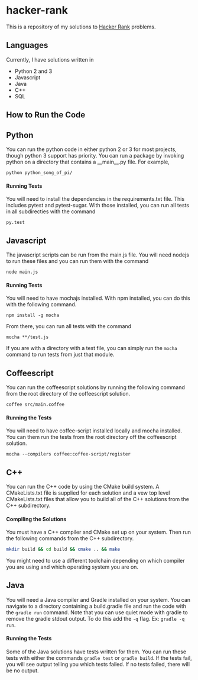 # hacker-rank
This is a repository of my solutions to [Hacker Rank](https://www.hackerrank.com/) problems.

## Languages
Currently, I have solutions written in
- Python 2 and 3
- Javascript
- Java
- C++
- SQL

## How to Run the Code

## Python
You can run the python code in either python 2 or 3 for most projects, though python 3 support has priority. You can run a package by invoking python on a directory that contains a \_\_main\_\_.py file. For example,
```
python python_song_of_pi/
```

#### Running Tests
You will need to install the dependencies in the requirements.txt file. This includes pytest and pytest-sugar. With those installed, you can run all tests in all subdirecties with the command
```
py.test
```

## Javascript
The javascript scripts can be run from the main.js file. You will need nodejs to run these files and you can run them with the command
```
node main.js
```

#### Running Tests
You will need to have mochajs installed. With npm installed, you can do this with the following command.
```
npm install -g mocha
```

From there, you can run all tests with the command
```
mocha **/test.js
```

If you are with a directory with a test file, you can simply run the `mocha` command to run tests from just that module.

## Coffeescript

You can run the coffeescript solutions by running the following command from the root directory of the coffeescript solution.
```
coffee src/main.coffee
```

#### Running the Tests

You will need to have coffee-script installed locally and mocha installed. You can them run the tests from the root directory off the coffeescript solution.
```
mocha --compilers coffee:coffee-script/register
```

## C++
You can run the C++ code by using the CMake build system. A CMakeLists.txt file is supplied for each solution and a vew top level CMakeLists.txt files that allow you to build all of the C++ solutions from the C++ subdirectory.

#### Compiling the Solutions
You must have a C++ compiler and CMake set up on your system. Then run the following commands from the C++ subdirectory.
```bash
mkdir build && cd build && cmake .. && make
```
You might need to use a different toolchain depending on which compiler you are using and which operating system you are on.

## Java
You will need a Java compiler and Gradle installed on your system. You can navigate to a directory containing a build.gradle file and run the code with the `gradle run` command. Note that you can use quiet mode with gradle to remove the gradle stdout output. To do this add the `-q` flag. Ex: `gradle -q run`.

#### Running the Tests
Some of the Java solutions have tests written for them. You can run these tests with either the commands `gradle test` or `gradle build`. If the tests fail, you will see output telling you which tests failed. If no tests failed, there will be no output.

